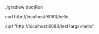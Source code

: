 <!-- start gradle -->
./gradlew bootRun  
<!-- Testing code -->
curl http://localhost:8083/hello
<!-- Test the frontend test -->
curl "http://localhost:8083/test?args=hello"